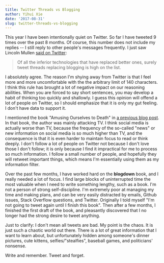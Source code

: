 ```yaml
---
title: Twitter Threads vs Blogging
author: Yihui Xie
date: '2017-08-31'
slug: twitter-threads-vs-blogging
---
```


This year I have been intentionally quiet on Twitter. So far I have tweeted 9 times over the past 8 months. Of course, this number does not include my replies -- I still reply to other people's messages frequently. I just saw Lincoln Mullen [said on Twitter](https://twitter.com/lincolnmullen/status/903268138791395328):

> Of all the inferior technologies that have replaced better ones, surely tweet threads replacing blogging is high on the list.

I absolutely agree. The reason I'm shying away from Twitter is that I feel more and more uncomfortable with the the arbitrary limit of 140 characters. I think this rule has brought a lot of negative impact on our reasoning abilities. When you are forced to say short sentences, you may develop a habit of thinking too quickly and shallowly. I guess this opinion will offend a lot of people on Twitter, so I should emphasize that it is only my gut feeling. I don't have data to support it.

I mentioned the book "Amusing Ourselves to Death" in [a previous blog post](/en/2017/05/gifs/). In that book, the author was mainly attacking TV. I think social media is actually worse than TV, because the frequency of the so-called "news" or new information on social media is so much higher than TV, and the consequence is that it is even harder to maintain focus to read or think deeply. I don't follow a lot of people on Twitter not because I don't love those I don't follow; it is only because I find it impractical for me to process so much information. I follow a small number of people, and hopefully they will retweet important things, which means I'm essentially using them as my information filter.

Over the past few months, I have worked hard on the **blogdown** book, and I really needed a lot of focus. I find large blocks of uninterrupted time the most valuable when I need to write something lengthy, such as a book. I'm not a person of strong self-discipline. I'm extremely poor at managing my time and making plans, and can be very easily distracted by emails, Github issues, Stack Overflow questions, and Twitter. Originally I told myself "I'm not going to tweet again until I finish this book". Then after a few months, I finished the first draft of the book, and pleasantly discovered that I no longer had the strong desire to tweet anything.

Just to clarify: I don't mean all tweets are bad. My point is the chaos. It is just such a chaotic world out there. There is a lot of great information that I want to learn about, but unfortunately hidden among someone's dinner pictures, cute kittens, selfies/"stealfies", baseball games, and politicians' nonsense.

Write and remember. Tweet and forget.

